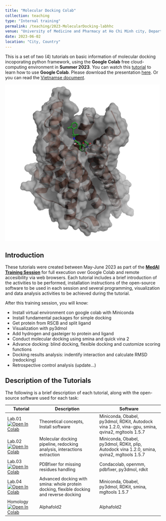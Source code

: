 ```yaml
---
title: "Molecular Docking Colab"
collection: teaching
type: "Internal training"
permalink: /teaching/2023-MolecularDocking-labhhc
venue: "University of Medicine and Pharmacy at Ho Chi Minh city, Department of Organic Chemistry"
date: 2023-06-02
location: "City, Country"
---
```


This is a set of two (4) tutorials on basic information of molecular docking incoporating python framework, using the **Google Colab** free cloud-computing environment in **Summer 2023**. You can watch this [tutorial](https://www.youtube.com/watch?v=oCngVVBSsmA) to learn how to use **Google Colab**.
Please download the presentation [here](https://tieulongphan.github.io/files/docking_slide.pdf). Or you can read the [Vietnamse document](https://tieulongphan.github.io/files/docking_vn.pdf).

<a href="https://tieulongphan.github.io/files/docking_slide.pdf"><img src="/images/dock.png" target="_blank" alt="thesis slide" class="center" style="width:500px"></a>


## Introduction

These tutorials were created between May-June 2023 as part of the [**MedAI Training Session**](https://tieulongphan.github.io/teaching/) for full execution over Google Colab and remote accesibility via web browsers.
Each tutorial includes a brief introduction of the activities to be performed, installation instructions of the open-source software to be used in each session and several programming, visualization and data analysis activities to be achieved during the tutorial. 

After this training session, you will know:
- Install virtual environment con google colab with Miniconda
- Install fundamental packages for simple docking
- Get protein from RSCB and split ligand
- Visualization with py3dmol
- Add hydrogen and gasteiger to protein and ligand
- Conduct molecular docking using smina and quick vina 2
- Advance docking: blind docking, flexible docking and customize scoring functions
- Docking results analysis: indentify interaction and calculate RMSD (redocking)
- Retrospective control analysis (update...)

## Description of the Tutorials

The following is a brief description of each tutorial, along with the open-source software used for each task:

| Tutorial | Description                           | Software                                                        |
|--------|-------------------------------------------------------------------------------------|-------------------------------------------------------------------------------------------------------------|
| Lab.01 [![Open In Colab](https://colab.research.google.com/assets/colab-badge.svg)](https://colab.research.google.com/github/TieuLongPhan/TieuLongPhan.github.io/blob/master/_teaching/Material/Molecular%20Docking%20labhhc/lab01-theory_softwares.ipynb) | Theoretical concepts, Install software                         |    Miniconda, Obabel, py3dmol, RDKit, Autodock vina 1.2.0, vina-gpu, smina, qvina2, mgltools 1.5.7                                                                                                      |
| Lab.02 [![Open In Colab](https://colab.research.google.com/assets/colab-badge.svg)](https://colab.research.google.com/github/TieuLongPhan/TieuLongPhan.github.io/blob/master/_teaching/Material/Molecular%20Docking%20labhhc/lab02-dock-pipeline-cpu.ipynb) | Molecular docking pipeline, redocking analysis, interactions extraction                         |    Miniconda, Obabel, py3dmol, RDKit, plip, Autodock vina 1.2.0, smina, qvina2, mgltools 1.5.7            |
| Lab.03 [![Open In Colab](https://colab.research.google.com/assets/colab-badge.svg)](https://colab.research.google.com/github/TieuLongPhan/TieuLongPhan.github.io/blob/master/_teaching/Material/Molecular%20Docking%20labhhc/lab03-pdbfixer.ipynb) |  PDBfixer for missing residues handling                         |    Condacolab, openmm, pdbfixer, py3dmol, rdkit            |
| Lab.04 [![Open In Colab](https://colab.research.google.com/assets/colab-badge.svg)](https://colab.research.google.com/github/TieuLongPhan/TieuLongPhan.github.io/blob/master/_teaching/Material/Molecular%20Docking%20labhhc/lab04-Advance_docking%20.ipynb) |  Advanced docking with smina: whole protein docking, flexible docking and reverse docking                         |    Miniconda, Obabel, py3dmol, RDKit, smina,  mgltools 1.5.7            |
| Homology [![Open In Colab](https://colab.research.google.com/assets/colab-badge.svg)](https://colab.research.google.com/github/sokrypton/ColabFold/blob/main/AlphaFold2.ipynb) |  Alphafold2                         |    Alphafold2            |


